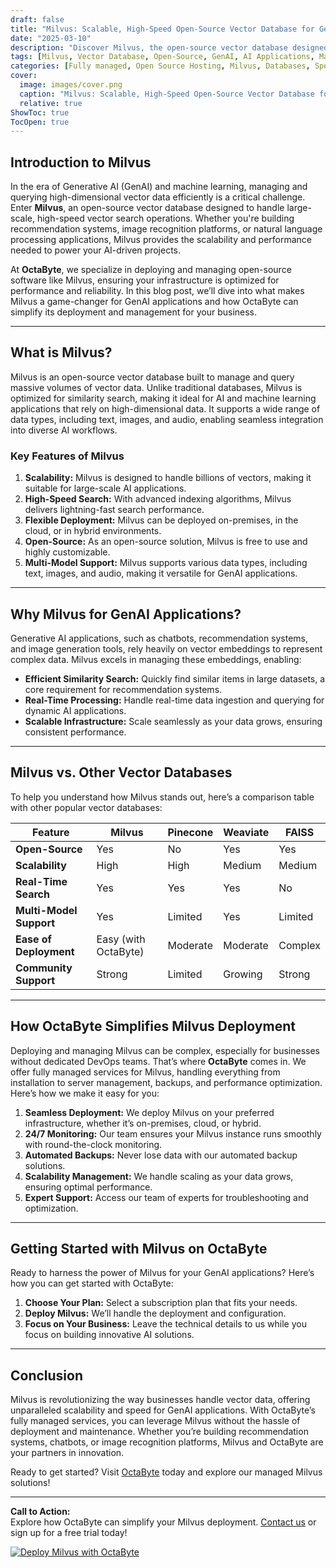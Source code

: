 ```yaml
---
draft: false
title: "Milvus: Scalable, High-Speed Open-Source Vector Database for GenAI Applications"
date: "2025-03-10"
description: "Discover Milvus, the open-source vector database designed for high-speed, scalable AI and machine learning applications. Learn how Milvus empowers GenAI projects with its cutting-edge features, and explore how OctaByte can help you deploy and manage Milvus effortlessly."
tags: [Milvus, Vector Database, Open-Source, GenAI, AI Applications, Machine Learning, Scalable Database, High-Speed Database, OctaByte, Managed Services, Open-Source Software]
categories: [Fully managed, Open Source Hosting, Milvus, Databases, Specialized Databases]
cover:
  image: images/cover.png
  caption: "Milvus: Scalable, High-Speed Open-Source Vector Database for GenAI Applications"
  relative: true
ShowToc: true
TocOpen: true
---
```



## Introduction to Milvus

In the era of Generative AI (GenAI) and machine learning, managing and querying high-dimensional vector data efficiently is a critical challenge. Enter **Milvus**, an open-source vector database designed to handle large-scale, high-speed vector search operations. Whether you're building recommendation systems, image recognition platforms, or natural language processing applications, Milvus provides the scalability and performance needed to power your AI-driven projects.

At **OctaByte**, we specialize in deploying and managing open-source software like Milvus, ensuring your infrastructure is optimized for performance and reliability. In this blog post, we’ll dive into what makes Milvus a game-changer for GenAI applications and how OctaByte can simplify its deployment and management for your business.

---

## What is Milvus?

Milvus is an open-source vector database built to manage and query massive volumes of vector data. Unlike traditional databases, Milvus is optimized for similarity search, making it ideal for AI and machine learning applications that rely on high-dimensional data. It supports a wide range of data types, including text, images, and audio, enabling seamless integration into diverse AI workflows.

### Key Features of Milvus

1. **Scalability:** Milvus is designed to handle billions of vectors, making it suitable for large-scale AI applications.
2. **High-Speed Search:** With advanced indexing algorithms, Milvus delivers lightning-fast search performance.
3. **Flexible Deployment:** Milvus can be deployed on-premises, in the cloud, or in hybrid environments.
4. **Open-Source:** As an open-source solution, Milvus is free to use and highly customizable.
5. **Multi-Model Support:** Milvus supports various data types, including text, images, and audio, making it versatile for GenAI applications.

---

## Why Milvus for GenAI Applications?

Generative AI applications, such as chatbots, recommendation systems, and image generation tools, rely heavily on vector embeddings to represent complex data. Milvus excels in managing these embeddings, enabling:

- **Efficient Similarity Search:** Quickly find similar items in large datasets, a core requirement for recommendation systems.
- **Real-Time Processing:** Handle real-time data ingestion and querying for dynamic AI applications.
- **Scalable Infrastructure:** Scale seamlessly as your data grows, ensuring consistent performance.

---

## Milvus vs. Other Vector Databases

To help you understand how Milvus stands out, here’s a comparison table with other popular vector databases:

| Feature                | Milvus               | Pinecone             | Weaviate             | FAISS                |
|------------------------|----------------------|----------------------|----------------------|----------------------|
| **Open-Source**        | Yes                  | No                   | Yes                  | Yes                  |
| **Scalability**        | High                 | High                 | Medium               | Medium               |
| **Real-Time Search**   | Yes                  | Yes                  | Yes                  | No                   |
| **Multi-Model Support**| Yes                  | Limited              | Yes                  | Limited              |
| **Ease of Deployment** | Easy (with OctaByte) | Moderate             | Moderate             | Complex              |
| **Community Support**  | Strong               | Limited              | Growing              | Strong               |

---

## How OctaByte Simplifies Milvus Deployment

Deploying and managing Milvus can be complex, especially for businesses without dedicated DevOps teams. That’s where **OctaByte** comes in. We offer fully managed services for Milvus, handling everything from installation to server management, backups, and performance optimization. Here’s how we make it easy for you:

1. **Seamless Deployment:** We deploy Milvus on your preferred infrastructure, whether it’s on-premises, cloud, or hybrid.
2. **24/7 Monitoring:** Our team ensures your Milvus instance runs smoothly with round-the-clock monitoring.
3. **Automated Backups:** Never lose data with our automated backup solutions.
4. **Scalability Management:** We handle scaling as your data grows, ensuring optimal performance.
5. **Expert Support:** Access our team of experts for troubleshooting and optimization.

---

## Getting Started with Milvus on OctaByte

Ready to harness the power of Milvus for your GenAI applications? Here’s how you can get started with OctaByte:

1. **Choose Your Plan:** Select a subscription plan that fits your needs.
2. **Deploy Milvus:** We’ll handle the deployment and configuration.
3. **Focus on Your Business:** Leave the technical details to us while you focus on building innovative AI solutions.

---

## Conclusion

Milvus is revolutionizing the way businesses handle vector data, offering unparalleled scalability and speed for GenAI applications. With OctaByte’s fully managed services, you can leverage Milvus without the hassle of deployment and maintenance. Whether you’re building recommendation systems, chatbots, or image recognition platforms, Milvus and OctaByte are your partners in innovation.

Ready to get started? Visit [OctaByte](https://octabyte.io) today and explore our managed Milvus solutions!

---

**Call to Action:**  
Explore how OctaByte can simplify your Milvus deployment. [Contact us](https://octabyte.io/contact) or sign up for a free trial today!

[![Deploy Milvus with OctaByte](/images/deploy-on-octabyte.png)](https://octabyte.io/fully-managed-open-source-services/databases/specialized-databases/milvus)